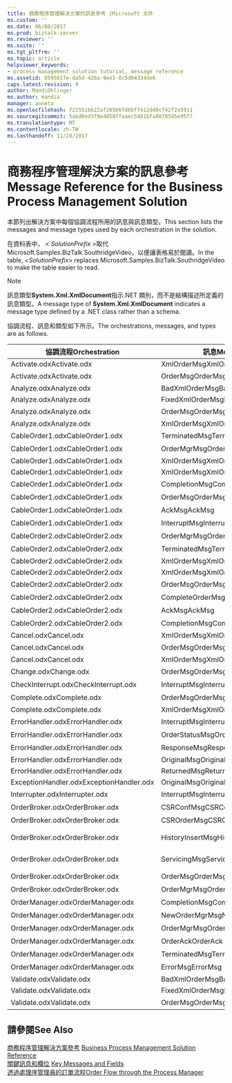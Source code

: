 ```yaml
---
title: 商務程序管理解決方案的訊息參考 |Microsoft 文件
ms.custom: ''
ms.date: 06/08/2017
ms.prod: biztalk-server
ms.reviewer: ''
ms.suite: ''
ms.tgt_pltfrm: ''
ms.topic: article
helpviewer_keywords:
- process management solution tutorial, message reference
ms.assetid: 0595817e-da5d-426a-9ee1-0c5d04334de6
caps.latest.revision: 9
author: MandiOhlinger
ms.author: mandia
manager: anneta
ms.openlocfilehash: f22551bb22af20566fd6bff412dd8cf42f2a5911
ms.sourcegitcommit: 5abd0ed3f9e4858ffaaec5481bfa8878595e95f7
ms.translationtype: MT
ms.contentlocale: zh-TW
ms.lasthandoff: 11/28/2017
---
```

# <a name="message-reference-for-the-business-process-management-solution"></a><span data-ttu-id="401d2-102">商務程序管理解決方案的訊息參考</span><span class="sxs-lookup"><span data-stu-id="401d2-102">Message Reference for the Business Process Management Solution</span></span>
<span data-ttu-id="401d2-103">本節列出解決方案中每個協調流程所用的訊息與訊息類型。</span><span class="sxs-lookup"><span data-stu-id="401d2-103">This section lists the messages and message types used by each orchestration in the solution.</span></span>  
  
 <span data-ttu-id="401d2-104">在資料表中， \< *SolutionPrefix* \>取代 Microsoft.Samples.BizTalk.SouthridgeVideo，以便讓表格易於閱讀。</span><span class="sxs-lookup"><span data-stu-id="401d2-104">In the table, \<*SolutionPrefix*\> replaces Microsoft.Samples.BizTalk.SouthridgeVideo to make the table easier to read.</span></span>  
  
> [!NOTE]
>  <span data-ttu-id="401d2-105">訊息類型**System.Xml.XmlDocument**指示.NET 類別，而不是結構描述所定義的訊息類型。</span><span class="sxs-lookup"><span data-stu-id="401d2-105">A message type of **System.Xml.XmlDocument** indicates a message type defined by a .NET class rather than a schema.</span></span>  
  
 <span data-ttu-id="401d2-106">協調流程、訊息和類型如下所示。</span><span class="sxs-lookup"><span data-stu-id="401d2-106">The orchestrations, messages, and types are as follows.</span></span>  
  
|<span data-ttu-id="401d2-107">協調流程</span><span class="sxs-lookup"><span data-stu-id="401d2-107">Orchestration</span></span>|<span data-ttu-id="401d2-108">訊息</span><span class="sxs-lookup"><span data-stu-id="401d2-108">Message</span></span>|<span data-ttu-id="401d2-109">訊息類型</span><span class="sxs-lookup"><span data-stu-id="401d2-109">Message Type</span></span>|  
|-------------------|-------------|------------------|  
|<span data-ttu-id="401d2-110">Activate.odx</span><span class="sxs-lookup"><span data-stu-id="401d2-110">Activate.odx</span></span>|<span data-ttu-id="401d2-111">XmlOrderMsg</span><span class="sxs-lookup"><span data-stu-id="401d2-111">XmlOrderMsg</span></span>|<span data-ttu-id="401d2-112">System.Xml.XmlDocument</span><span class="sxs-lookup"><span data-stu-id="401d2-112">System.Xml.XmlDocument</span></span>|  
|<span data-ttu-id="401d2-113">Activate.odx</span><span class="sxs-lookup"><span data-stu-id="401d2-113">Activate.odx</span></span>|<span data-ttu-id="401d2-114">OrderMsg</span><span class="sxs-lookup"><span data-stu-id="401d2-114">OrderMsg</span></span>|<span data-ttu-id="401d2-115">\<SolutionPrefix\>。Schemas.OrderSchema</span><span class="sxs-lookup"><span data-stu-id="401d2-115">\<SolutionPrefix\>.Schemas.OrderSchema</span></span>|  
|<span data-ttu-id="401d2-116">Analyze.odx</span><span class="sxs-lookup"><span data-stu-id="401d2-116">Analyze.odx</span></span>|<span data-ttu-id="401d2-117">BadXmlOrderMsg</span><span class="sxs-lookup"><span data-stu-id="401d2-117">BadXmlOrderMsg</span></span>|<span data-ttu-id="401d2-118">System.Xml.XmlDocument</span><span class="sxs-lookup"><span data-stu-id="401d2-118">System.Xml.XmlDocument</span></span>|  
|<span data-ttu-id="401d2-119">Analyze.odx</span><span class="sxs-lookup"><span data-stu-id="401d2-119">Analyze.odx</span></span>|<span data-ttu-id="401d2-120">FixedXmlOrderMsg</span><span class="sxs-lookup"><span data-stu-id="401d2-120">FixedXmlOrderMsg</span></span>|<span data-ttu-id="401d2-121">System.Xml.XmlDocument</span><span class="sxs-lookup"><span data-stu-id="401d2-121">System.Xml.XmlDocument</span></span>|  
|<span data-ttu-id="401d2-122">Analyze.odx</span><span class="sxs-lookup"><span data-stu-id="401d2-122">Analyze.odx</span></span>|<span data-ttu-id="401d2-123">OrderMsg</span><span class="sxs-lookup"><span data-stu-id="401d2-123">OrderMsg</span></span>|<span data-ttu-id="401d2-124">\<SolutionPrefix\>。Schemas.OrderSchema</span><span class="sxs-lookup"><span data-stu-id="401d2-124">\<SolutionPrefix\>.Schemas.OrderSchema</span></span>|  
|<span data-ttu-id="401d2-125">Analyze.odx</span><span class="sxs-lookup"><span data-stu-id="401d2-125">Analyze.odx</span></span>|<span data-ttu-id="401d2-126">XmlOrderMsg</span><span class="sxs-lookup"><span data-stu-id="401d2-126">XmlOrderMsg</span></span>|<span data-ttu-id="401d2-127">System.Xml.XmlDocument</span><span class="sxs-lookup"><span data-stu-id="401d2-127">System.Xml.XmlDocument</span></span>|  
|<span data-ttu-id="401d2-128">CableOrder1.odx</span><span class="sxs-lookup"><span data-stu-id="401d2-128">CableOrder1.odx</span></span>|<span data-ttu-id="401d2-129">TerminatedMsg</span><span class="sxs-lookup"><span data-stu-id="401d2-129">TerminatedMsg</span></span>|<span data-ttu-id="401d2-130">\<SolutionPrefix\>。SchemaClasses.Terminated</span><span class="sxs-lookup"><span data-stu-id="401d2-130">\<SolutionPrefix\>.SchemaClasses.Terminated</span></span>|  
|<span data-ttu-id="401d2-131">CableOrder1.odx</span><span class="sxs-lookup"><span data-stu-id="401d2-131">CableOrder1.odx</span></span>|<span data-ttu-id="401d2-132">OrderMgrMsg</span><span class="sxs-lookup"><span data-stu-id="401d2-132">OrderMgrMsg</span></span>|<span data-ttu-id="401d2-133">\<SolutionPrefix\>。OrderManager.OrderMgrMsgType</span><span class="sxs-lookup"><span data-stu-id="401d2-133">\<SolutionPrefix\>.OrderManager.OrderMgrMsgType</span></span>|  
|<span data-ttu-id="401d2-134">CableOrder1.odx</span><span class="sxs-lookup"><span data-stu-id="401d2-134">CableOrder1.odx</span></span>|<span data-ttu-id="401d2-135">XmlOrderMsg</span><span class="sxs-lookup"><span data-stu-id="401d2-135">XmlOrderMsg</span></span>|<span data-ttu-id="401d2-136">System.Xml.XmlDocument</span><span class="sxs-lookup"><span data-stu-id="401d2-136">System.Xml.XmlDocument</span></span>|  
|<span data-ttu-id="401d2-137">CableOrder1.odx</span><span class="sxs-lookup"><span data-stu-id="401d2-137">CableOrder1.odx</span></span>|<span data-ttu-id="401d2-138">XmlOrderMsg</span><span class="sxs-lookup"><span data-stu-id="401d2-138">XmlOrderMsg</span></span>|<span data-ttu-id="401d2-139">System.Xml.XmlDocument</span><span class="sxs-lookup"><span data-stu-id="401d2-139">System.Xml.XmlDocument</span></span>|  
|<span data-ttu-id="401d2-140">CableOrder1.odx</span><span class="sxs-lookup"><span data-stu-id="401d2-140">CableOrder1.odx</span></span>|<span data-ttu-id="401d2-141">CompletionMsg</span><span class="sxs-lookup"><span data-stu-id="401d2-141">CompletionMsg</span></span>|<span data-ttu-id="401d2-142">\<SolutionPrefix\>。OrderManager.OrderMgrMsgType</span><span class="sxs-lookup"><span data-stu-id="401d2-142">\<SolutionPrefix\>.OrderManager.OrderMgrMsgType</span></span>|  
|<span data-ttu-id="401d2-143">CableOrder1.odx</span><span class="sxs-lookup"><span data-stu-id="401d2-143">CableOrder1.odx</span></span>|<span data-ttu-id="401d2-144">OrderMsg</span><span class="sxs-lookup"><span data-stu-id="401d2-144">OrderMsg</span></span>|<span data-ttu-id="401d2-145">\<SolutionPrefix\>。Schemas.OrderSchema</span><span class="sxs-lookup"><span data-stu-id="401d2-145">\<SolutionPrefix\>.Schemas.OrderSchema</span></span>|  
|<span data-ttu-id="401d2-146">CableOrder1.odx</span><span class="sxs-lookup"><span data-stu-id="401d2-146">CableOrder1.odx</span></span>|<span data-ttu-id="401d2-147">AckMsg</span><span class="sxs-lookup"><span data-stu-id="401d2-147">AckMsg</span></span>|<span data-ttu-id="401d2-148">\<SolutionPrefix\>。SchemaClasses.OrderAck</span><span class="sxs-lookup"><span data-stu-id="401d2-148">\<SolutionPrefix\>.SchemaClasses.OrderAck</span></span>|  
|<span data-ttu-id="401d2-149">CableOrder1.odx</span><span class="sxs-lookup"><span data-stu-id="401d2-149">CableOrder1.odx</span></span>|<span data-ttu-id="401d2-150">InterruptMsg</span><span class="sxs-lookup"><span data-stu-id="401d2-150">InterruptMsg</span></span>|<span data-ttu-id="401d2-151">\<SolutionPrefix\>。SchemaClasses.Interrupt</span><span class="sxs-lookup"><span data-stu-id="401d2-151">\<SolutionPrefix\>.SchemaClasses.Interrupt</span></span>|  
|<span data-ttu-id="401d2-152">CableOrder2.odx</span><span class="sxs-lookup"><span data-stu-id="401d2-152">CableOrder2.odx</span></span>|<span data-ttu-id="401d2-153">OrderMgrMsg</span><span class="sxs-lookup"><span data-stu-id="401d2-153">OrderMgrMsg</span></span>|<span data-ttu-id="401d2-154">\<SolutionPrefix\>。OrderManager.OrderMgrMsgType</span><span class="sxs-lookup"><span data-stu-id="401d2-154">\<SolutionPrefix\>.OrderManager.OrderMgrMsgType</span></span>|  
|<span data-ttu-id="401d2-155">CableOrder2.odx</span><span class="sxs-lookup"><span data-stu-id="401d2-155">CableOrder2.odx</span></span>|<span data-ttu-id="401d2-156">TerminatedMsg</span><span class="sxs-lookup"><span data-stu-id="401d2-156">TerminatedMsg</span></span>|<span data-ttu-id="401d2-157">\<SolutionPrefix\>。SchemaClasses.Terminated</span><span class="sxs-lookup"><span data-stu-id="401d2-157">\<SolutionPrefix\>.SchemaClasses.Terminated</span></span>|  
|<span data-ttu-id="401d2-158">CableOrder2.odx</span><span class="sxs-lookup"><span data-stu-id="401d2-158">CableOrder2.odx</span></span>|<span data-ttu-id="401d2-159">XmlOrderMsg</span><span class="sxs-lookup"><span data-stu-id="401d2-159">XmlOrderMsg</span></span>|<span data-ttu-id="401d2-160">System.Xml.XmlDocument</span><span class="sxs-lookup"><span data-stu-id="401d2-160">System.Xml.XmlDocument</span></span>|  
|<span data-ttu-id="401d2-161">CableOrder2.odx</span><span class="sxs-lookup"><span data-stu-id="401d2-161">CableOrder2.odx</span></span>|<span data-ttu-id="401d2-162">XmlOrderMsg</span><span class="sxs-lookup"><span data-stu-id="401d2-162">XmlOrderMsg</span></span>|<span data-ttu-id="401d2-163">System.Xml.XmlDocument</span><span class="sxs-lookup"><span data-stu-id="401d2-163">System.Xml.XmlDocument</span></span>|  
|<span data-ttu-id="401d2-164">CableOrder2.odx</span><span class="sxs-lookup"><span data-stu-id="401d2-164">CableOrder2.odx</span></span>|<span data-ttu-id="401d2-165">OrderMsg</span><span class="sxs-lookup"><span data-stu-id="401d2-165">OrderMsg</span></span>|<span data-ttu-id="401d2-166">\<SolutionPrefix\>。Schemas.OrderSchema</span><span class="sxs-lookup"><span data-stu-id="401d2-166">\<SolutionPrefix\>.Schemas.OrderSchema</span></span>|  
|<span data-ttu-id="401d2-167">CableOrder2.odx</span><span class="sxs-lookup"><span data-stu-id="401d2-167">CableOrder2.odx</span></span>|<span data-ttu-id="401d2-168">CompleteOrderMsg</span><span class="sxs-lookup"><span data-stu-id="401d2-168">CompleteOrderMsg</span></span>|<span data-ttu-id="401d2-169">\<SolutionPrefix\>。Schemas.OrderSchema</span><span class="sxs-lookup"><span data-stu-id="401d2-169">\<SolutionPrefix\>.Schemas.OrderSchema</span></span>|  
|<span data-ttu-id="401d2-170">CableOrder2.odx</span><span class="sxs-lookup"><span data-stu-id="401d2-170">CableOrder2.odx</span></span>|<span data-ttu-id="401d2-171">AckMsg</span><span class="sxs-lookup"><span data-stu-id="401d2-171">AckMsg</span></span>|<span data-ttu-id="401d2-172">\<SolutionPrefix\>。SchemaClasses.OrderAck</span><span class="sxs-lookup"><span data-stu-id="401d2-172">\<SolutionPrefix\>.SchemaClasses.OrderAck</span></span>|  
|<span data-ttu-id="401d2-173">CableOrder2.odx</span><span class="sxs-lookup"><span data-stu-id="401d2-173">CableOrder2.odx</span></span>|<span data-ttu-id="401d2-174">CompletionMsg</span><span class="sxs-lookup"><span data-stu-id="401d2-174">CompletionMsg</span></span>|<span data-ttu-id="401d2-175">\<SolutionPrefix\>。OrderManager.OrderMgrMsgType</span><span class="sxs-lookup"><span data-stu-id="401d2-175">\<SolutionPrefix\>.OrderManager.OrderMgrMsgType</span></span>|  
|<span data-ttu-id="401d2-176">Cancel.odx</span><span class="sxs-lookup"><span data-stu-id="401d2-176">Cancel.odx</span></span>|<span data-ttu-id="401d2-177">XmlOrderMsg</span><span class="sxs-lookup"><span data-stu-id="401d2-177">XmlOrderMsg</span></span>|<span data-ttu-id="401d2-178">System.Xml.XmlDocument</span><span class="sxs-lookup"><span data-stu-id="401d2-178">System.Xml.XmlDocument</span></span>|  
|<span data-ttu-id="401d2-179">Cancel.odx</span><span class="sxs-lookup"><span data-stu-id="401d2-179">Cancel.odx</span></span>|<span data-ttu-id="401d2-180">OrderMsg</span><span class="sxs-lookup"><span data-stu-id="401d2-180">OrderMsg</span></span>|<span data-ttu-id="401d2-181">\<SolutionPrefix\>。Schemas.OrderSchema</span><span class="sxs-lookup"><span data-stu-id="401d2-181">\<SolutionPrefix\>.Schemas.OrderSchema</span></span>|  
|<span data-ttu-id="401d2-182">Cancel.odx</span><span class="sxs-lookup"><span data-stu-id="401d2-182">Cancel.odx</span></span>|<span data-ttu-id="401d2-183">XmlOrderMsg</span><span class="sxs-lookup"><span data-stu-id="401d2-183">XmlOrderMsg</span></span>|<span data-ttu-id="401d2-184">System.Xml.XmlDocument</span><span class="sxs-lookup"><span data-stu-id="401d2-184">System.Xml.XmlDocument</span></span>|  
|<span data-ttu-id="401d2-185">Change.odx</span><span class="sxs-lookup"><span data-stu-id="401d2-185">Change.odx</span></span>|<span data-ttu-id="401d2-186">OrderMsg</span><span class="sxs-lookup"><span data-stu-id="401d2-186">OrderMsg</span></span>|<span data-ttu-id="401d2-187">\<SolutionPrefix\>。Schemas.OrderSchema</span><span class="sxs-lookup"><span data-stu-id="401d2-187">\<SolutionPrefix\>.Schemas.OrderSchema</span></span>|  
|<span data-ttu-id="401d2-188">CheckInterrupt.odx</span><span class="sxs-lookup"><span data-stu-id="401d2-188">CheckInterrupt.odx</span></span>|<span data-ttu-id="401d2-189">InterruptMsg</span><span class="sxs-lookup"><span data-stu-id="401d2-189">InterruptMsg</span></span>|<span data-ttu-id="401d2-190">\<SolutionPrefix\>。SchemaClasses.Interrupt</span><span class="sxs-lookup"><span data-stu-id="401d2-190">\<SolutionPrefix\>.SchemaClasses.Interrupt</span></span>|  
|<span data-ttu-id="401d2-191">Complete.odx</span><span class="sxs-lookup"><span data-stu-id="401d2-191">Complete.odx</span></span>|<span data-ttu-id="401d2-192">OrderMsg</span><span class="sxs-lookup"><span data-stu-id="401d2-192">OrderMsg</span></span>|<span data-ttu-id="401d2-193">\<SolutionPrefix\>。Schemas.OrderSchema</span><span class="sxs-lookup"><span data-stu-id="401d2-193">\<SolutionPrefix\>.Schemas.OrderSchema</span></span>|  
|<span data-ttu-id="401d2-194">Complete.odx</span><span class="sxs-lookup"><span data-stu-id="401d2-194">Complete.odx</span></span>|<span data-ttu-id="401d2-195">XmlOrderMsg</span><span class="sxs-lookup"><span data-stu-id="401d2-195">XmlOrderMsg</span></span>|<span data-ttu-id="401d2-196">System.Xml.XmlDocument</span><span class="sxs-lookup"><span data-stu-id="401d2-196">System.Xml.XmlDocument</span></span>|  
|<span data-ttu-id="401d2-197">ErrorHandler.odx</span><span class="sxs-lookup"><span data-stu-id="401d2-197">ErrorHandler.odx</span></span>|<span data-ttu-id="401d2-198">InterruptMsg</span><span class="sxs-lookup"><span data-stu-id="401d2-198">InterruptMsg</span></span>|<span data-ttu-id="401d2-199">\<SolutionPrefix\>。SchemaClasses.Interrupt</span><span class="sxs-lookup"><span data-stu-id="401d2-199">\<SolutionPrefix\>.SchemaClasses.Interrupt</span></span>|  
|<span data-ttu-id="401d2-200">ErrorHandler.odx</span><span class="sxs-lookup"><span data-stu-id="401d2-200">ErrorHandler.odx</span></span>|<span data-ttu-id="401d2-201">OrderStatusMsg</span><span class="sxs-lookup"><span data-stu-id="401d2-201">OrderStatusMsg</span></span>|<span data-ttu-id="401d2-202">\<SolutionPrefix\>。SchemaClasses.OrderStatus</span><span class="sxs-lookup"><span data-stu-id="401d2-202">\<SolutionPrefix\>.SchemaClasses.OrderStatus</span></span>|  
|<span data-ttu-id="401d2-203">ErrorHandler.odx</span><span class="sxs-lookup"><span data-stu-id="401d2-203">ErrorHandler.odx</span></span>|<span data-ttu-id="401d2-204">ResponseMsg</span><span class="sxs-lookup"><span data-stu-id="401d2-204">ResponseMsg</span></span>|<span data-ttu-id="401d2-205">\<SolutionPrefix\>。SchemaClasses.OrderStatus</span><span class="sxs-lookup"><span data-stu-id="401d2-205">\<SolutionPrefix\>.SchemaClasses.OrderStatus</span></span>|  
|<span data-ttu-id="401d2-206">ErrorHandler.odx</span><span class="sxs-lookup"><span data-stu-id="401d2-206">ErrorHandler.odx</span></span>|<span data-ttu-id="401d2-207">OriginalMsg</span><span class="sxs-lookup"><span data-stu-id="401d2-207">OriginalMsg</span></span>|<span data-ttu-id="401d2-208">System.Xml.XmlDocument</span><span class="sxs-lookup"><span data-stu-id="401d2-208">System.Xml.XmlDocument</span></span>|  
|<span data-ttu-id="401d2-209">ErrorHandler.odx</span><span class="sxs-lookup"><span data-stu-id="401d2-209">ErrorHandler.odx</span></span>|<span data-ttu-id="401d2-210">ReturnedMsg</span><span class="sxs-lookup"><span data-stu-id="401d2-210">ReturnedMsg</span></span>|<span data-ttu-id="401d2-211">System.Xml.XmlDocument</span><span class="sxs-lookup"><span data-stu-id="401d2-211">System.Xml.XmlDocument</span></span>|  
|<span data-ttu-id="401d2-212">ExceptionHandler.odx</span><span class="sxs-lookup"><span data-stu-id="401d2-212">ExceptionHandler.odx</span></span>|<span data-ttu-id="401d2-213">OriginalMsg</span><span class="sxs-lookup"><span data-stu-id="401d2-213">OriginalMsg</span></span>|<span data-ttu-id="401d2-214">System.Xml.XmlDocument</span><span class="sxs-lookup"><span data-stu-id="401d2-214">System.Xml.XmlDocument</span></span>|  
|<span data-ttu-id="401d2-215">Interrupter.odx</span><span class="sxs-lookup"><span data-stu-id="401d2-215">Interrupter.odx</span></span>|<span data-ttu-id="401d2-216">InterruptMsg</span><span class="sxs-lookup"><span data-stu-id="401d2-216">InterruptMsg</span></span>|<span data-ttu-id="401d2-217">\<SolutionPrefix\>。SchemaClasses.Interrupt</span><span class="sxs-lookup"><span data-stu-id="401d2-217">\<SolutionPrefix\>.SchemaClasses.Interrupt</span></span>|  
|<span data-ttu-id="401d2-218">OrderBroker.odx</span><span class="sxs-lookup"><span data-stu-id="401d2-218">OrderBroker.odx</span></span>|<span data-ttu-id="401d2-219">CSRConfMsg</span><span class="sxs-lookup"><span data-stu-id="401d2-219">CSRConfMsg</span></span>|<span data-ttu-id="401d2-220">\<SolutionPrefix\>。OrderBrokerSchemas.CSR_OrderRequestSchema</span><span class="sxs-lookup"><span data-stu-id="401d2-220">\<SolutionPrefix\>.OrderBrokerSchemas.CSR_OrderRequestSchema</span></span>|  
|<span data-ttu-id="401d2-221">OrderBroker.odx</span><span class="sxs-lookup"><span data-stu-id="401d2-221">OrderBroker.odx</span></span>|<span data-ttu-id="401d2-222">CSROrderMsg</span><span class="sxs-lookup"><span data-stu-id="401d2-222">CSROrderMsg</span></span>|<span data-ttu-id="401d2-223">\<SolutionPrefix\>。OrderBrokerSchemas.CSR_OrderRequestSchema</span><span class="sxs-lookup"><span data-stu-id="401d2-223">\<SolutionPrefix\>.OrderBrokerSchemas.CSR_OrderRequestSchema</span></span>|  
|<span data-ttu-id="401d2-224">OrderBroker.odx</span><span class="sxs-lookup"><span data-stu-id="401d2-224">OrderBroker.odx</span></span>|<span data-ttu-id="401d2-225">HistoryInsertMsg</span><span class="sxs-lookup"><span data-stu-id="401d2-225">HistoryInsertMsg</span></span>|<span data-ttu-id="401d2-226">\<SolutionPrefix\>。OrderBrokerSchemas.SQLHistoryInsertSchema.HistoryInsert</span><span class="sxs-lookup"><span data-stu-id="401d2-226">\<SolutionPrefix\>.OrderBrokerSchemas.SQLHistoryInsertSchema.HistoryInsert</span></span>|  
|<span data-ttu-id="401d2-227">OrderBroker.odx</span><span class="sxs-lookup"><span data-stu-id="401d2-227">OrderBroker.odx</span></span>|<span data-ttu-id="401d2-228">ServicingMsg</span><span class="sxs-lookup"><span data-stu-id="401d2-228">ServicingMsg</span></span>|<span data-ttu-id="401d2-229">\<SolutionPrefix\>。OrderBrokerSchemas.Servicing_OrderRequestSchema</span><span class="sxs-lookup"><span data-stu-id="401d2-229">\<SolutionPrefix\>.OrderBrokerSchemas.Servicing_OrderRequestSchema</span></span>|  
|<span data-ttu-id="401d2-230">OrderBroker.odx</span><span class="sxs-lookup"><span data-stu-id="401d2-230">OrderBroker.odx</span></span>|<span data-ttu-id="401d2-231">OrderMsg</span><span class="sxs-lookup"><span data-stu-id="401d2-231">OrderMsg</span></span>|<span data-ttu-id="401d2-232">\<SolutionPrefix\>。Schemas.OrderSchema</span><span class="sxs-lookup"><span data-stu-id="401d2-232">\<SolutionPrefix\>.Schemas.OrderSchema</span></span>|  
|<span data-ttu-id="401d2-233">OrderBroker.odx</span><span class="sxs-lookup"><span data-stu-id="401d2-233">OrderBroker.odx</span></span>|<span data-ttu-id="401d2-234">OrderMgrMsg</span><span class="sxs-lookup"><span data-stu-id="401d2-234">OrderMgrMsg</span></span>|<span data-ttu-id="401d2-235">\<SolutionPrefix\>。OrderBroker.OrderMgrMPMsg</span><span class="sxs-lookup"><span data-stu-id="401d2-235">\<SolutionPrefix\>.OrderBroker.OrderMgrMPMsg</span></span>|  
|<span data-ttu-id="401d2-236">OrderManager.odx</span><span class="sxs-lookup"><span data-stu-id="401d2-236">OrderManager.odx</span></span>|<span data-ttu-id="401d2-237">CompletionMsg</span><span class="sxs-lookup"><span data-stu-id="401d2-237">CompletionMsg</span></span>|<span data-ttu-id="401d2-238">\<SolutionPrefix\>。SchemaClasses.OrderStatus</span><span class="sxs-lookup"><span data-stu-id="401d2-238">\<SolutionPrefix\>.SchemaClasses.OrderStatus</span></span>|  
|<span data-ttu-id="401d2-239">OrderManager.odx</span><span class="sxs-lookup"><span data-stu-id="401d2-239">OrderManager.odx</span></span>|<span data-ttu-id="401d2-240">NewOrderMgrMsg</span><span class="sxs-lookup"><span data-stu-id="401d2-240">NewOrderMgrMsg</span></span>|<span data-ttu-id="401d2-241">\<SolutionPrefix\>。OrderManager.OrderMgrMsgType</span><span class="sxs-lookup"><span data-stu-id="401d2-241">\<SolutionPrefix\>.OrderManager.OrderMgrMsgType</span></span>|  
|<span data-ttu-id="401d2-242">OrderManager.odx</span><span class="sxs-lookup"><span data-stu-id="401d2-242">OrderManager.odx</span></span>|<span data-ttu-id="401d2-243">OrderMgrMsg</span><span class="sxs-lookup"><span data-stu-id="401d2-243">OrderMgrMsg</span></span>|<span data-ttu-id="401d2-244">\<SolutionPrefix\>。OrderManager.OrderMgrMsgType</span><span class="sxs-lookup"><span data-stu-id="401d2-244">\<SolutionPrefix\>.OrderManager.OrderMgrMsgType</span></span>|  
|<span data-ttu-id="401d2-245">OrderManager.odx</span><span class="sxs-lookup"><span data-stu-id="401d2-245">OrderManager.odx</span></span>|<span data-ttu-id="401d2-246">OrderAck</span><span class="sxs-lookup"><span data-stu-id="401d2-246">OrderAck</span></span>|<span data-ttu-id="401d2-247">\<SolutionPrefix\>。SchemaClasses.OrderAck</span><span class="sxs-lookup"><span data-stu-id="401d2-247">\<SolutionPrefix\>.SchemaClasses.OrderAck</span></span>|  
|<span data-ttu-id="401d2-248">OrderManager.odx</span><span class="sxs-lookup"><span data-stu-id="401d2-248">OrderManager.odx</span></span>|<span data-ttu-id="401d2-249">TerminatedMsg</span><span class="sxs-lookup"><span data-stu-id="401d2-249">TerminatedMsg</span></span>|<span data-ttu-id="401d2-250">\<SolutionPrefix\>。SchemaClasses.Terminated</span><span class="sxs-lookup"><span data-stu-id="401d2-250">\<SolutionPrefix\>.SchemaClasses.Terminated</span></span>|  
|<span data-ttu-id="401d2-251">OrderManager.odx</span><span class="sxs-lookup"><span data-stu-id="401d2-251">OrderManager.odx</span></span>|<span data-ttu-id="401d2-252">ErrorMsg</span><span class="sxs-lookup"><span data-stu-id="401d2-252">ErrorMsg</span></span>|<span data-ttu-id="401d2-253">\<SolutionPrefix\>。OrderManager.OrderMgrMsgType</span><span class="sxs-lookup"><span data-stu-id="401d2-253">\<SolutionPrefix\>.OrderManager.OrderMgrMsgType</span></span>|  
|<span data-ttu-id="401d2-254">Validate.odx</span><span class="sxs-lookup"><span data-stu-id="401d2-254">Validate.odx</span></span>|<span data-ttu-id="401d2-255">BadXmlOrderMsg</span><span class="sxs-lookup"><span data-stu-id="401d2-255">BadXmlOrderMsg</span></span>|<span data-ttu-id="401d2-256">System.Xml.XmlDocument</span><span class="sxs-lookup"><span data-stu-id="401d2-256">System.Xml.XmlDocument</span></span>|  
|<span data-ttu-id="401d2-257">Validate.odx</span><span class="sxs-lookup"><span data-stu-id="401d2-257">Validate.odx</span></span>|<span data-ttu-id="401d2-258">FixedXmlOrderMsg</span><span class="sxs-lookup"><span data-stu-id="401d2-258">FixedXmlOrderMsg</span></span>|<span data-ttu-id="401d2-259">System.Xml.XmlDocument</span><span class="sxs-lookup"><span data-stu-id="401d2-259">System.Xml.XmlDocument</span></span>|  
|<span data-ttu-id="401d2-260">Validate.odx</span><span class="sxs-lookup"><span data-stu-id="401d2-260">Validate.odx</span></span>|<span data-ttu-id="401d2-261">OrderMsg</span><span class="sxs-lookup"><span data-stu-id="401d2-261">OrderMsg</span></span>|<span data-ttu-id="401d2-262">\<SolutionPrefix\>。Schemas.OrderSchema</span><span class="sxs-lookup"><span data-stu-id="401d2-262">\<SolutionPrefix\>.Schemas.OrderSchema</span></span>|  
  
## <a name="see-also"></a><span data-ttu-id="401d2-263">請參閱</span><span class="sxs-lookup"><span data-stu-id="401d2-263">See Also</span></span>  
 <span data-ttu-id="401d2-264">[商務程序管理解決方案參考](../core/business-process-management-solution-reference.md) </span><span class="sxs-lookup"><span data-stu-id="401d2-264">[Business Process Management Solution Reference](../core/business-process-management-solution-reference.md) </span></span>  
 <span data-ttu-id="401d2-265">[關鍵訊息和欄位](../core/key-messages-and-fields.md) </span><span class="sxs-lookup"><span data-stu-id="401d2-265">[Key Messages and Fields](../core/key-messages-and-fields.md) </span></span>  
 [<span data-ttu-id="401d2-266">透過處理序管理員的訂單流程</span><span class="sxs-lookup"><span data-stu-id="401d2-266">Order Flow through the Process Manager</span></span>](../core/order-flow-through-the-process-manager.md)